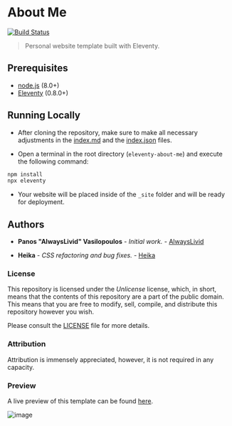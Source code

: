# About Me
[![Build Status](https://img.shields.io/travis/alwayslivid/eleventy-about-me.svg?style=flat-square)](https://travis-ci.org/alwayslivid/eleventy-about-me)

> Personal website template built with Eleventy.

## Prerequisites

* [node.js](https://nodejs.org) (8.0+) 
* [Eleventy](https://11ty.io) (0.8.0+)

## Running Locally

* After cloning the repository, make sure to make all necessary adjustments in the [index.md](src/index.md) and the [index.json](src/index.json) files.

* Open a terminal in the root directory (`eleventy-about-me`) and execute the following command:

```bash
npm install
npx eleventy
```

* Your website will be placed inside of the `_site` folder and will be ready for deployment.

## Authors

* **Panos "AlwaysLivid" Vasilopoulos** - *Initial work.* - [AlwaysLivid](https://alwayslivid.com)

* **Heika** - *CSS refactoring and bug fixes.* - [Heika](https://github.com/heikadog)

### License

This repository is licensed under the *Unlicense* license, which, in short, means that the contents of this repository are a part of the public domain. This means that you are free to modify, sell, compile, and distribute this repository however you wish.

Please consult the [LICENSE](LICENSE) file for more details.

### Attribution

Attribution is immensely appreciated, however, it is not required in any capacity.

### Preview

A live preview of this template can be found [here](https://alwayslivid.github.io/eleventy-about-me/).

![image](https://user-images.githubusercontent.com/30193966/56771600-c69b6d00-67bf-11e9-8add-934238d4edc2.png)
